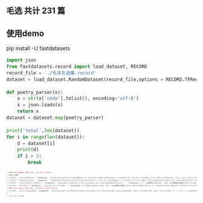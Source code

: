 
## 毛选 共计 231 篇
   

## 使用demo
pip install -U fastdatasets
```python
import json
from fastdatasets.record import load_dataset, RECORD
record_file = './毛泽东选集.record'
dataset = load_dataset.RandomDataset(record_file,options = RECORD.TFRecordOptions(compression_type='GZIP')).parse_from_numpy_writer()

def poetry_parser(x):
    x = str(x['node'].tolist(), encoding='utf-8')
    x = json.loads(x)
    return x
dataset = dataset.map(poetry_parser)

print('total',len(dataset))
for i in range(len(dataset)):
    d = dataset[i]
    print(d)
    if i > 3:
        break
```

![Image text](1.png)